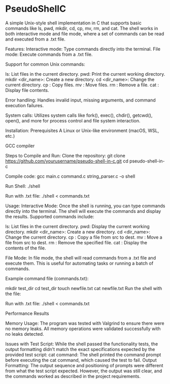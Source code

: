 # PseudoShellC
A simple Unix-style shell implementation in C that supports basic commands like ls, pwd, mkdir, cd, cp, mv, rm, and cat. The shell works in both interactive mode and file mode, where a set of commands can be read and executed from a .txt file.

Features:
Interactive mode: Type commands directly into the terminal.
File mode: Execute commands from a .txt file.

Support for common Unix commands:

ls: List files in the current directory.
pwd: Print the current working directory.
mkdir <dir_name>: Create a new directory.
cd <dir_name>: Change the current directory.
cp <src> <dest>: Copy files.
mv <src> <dest>: Move files.
rm <file>: Remove a file.
cat <file>: Display file contents.

Error handling: Handles invalid input, missing arguments, and command execution failures.

System calls: Utilizes system calls like fork(), exec(), chdir(), getcwd(), open(), and more for process control and file system interaction.

Installation:
Prerequisites
A Linux or Unix-like environment (macOS, WSL, etc.)

GCC compiler

Steps to Compile and Run:
Clone the repository:
git clone https://github.com/yourusername/pseudo-shell-in-c.git
cd pseudo-shell-in-c

Compile code:
gcc main.c command.c string_parser.c -o shell

Run Shell:
./shell

Run with .txt file:
./shell < commands.txt

Usage:
Interactive Mode:
Once the shell is running, you can type commands directly into the terminal. The shell will execute the commands and display the results. Supported commands include:

ls: List files in the current directory.
pwd: Display the current working directory.
mkdir <dir_name>: Create a new directory.
cd <dir_name>: Change the current directory.
cp <src> <dest>: Copy a file from src to dest.
mv <src> <dest>: Move a file from src to dest.
rm <file>: Remove the specified file.
cat <file>: Display the contents of the file.

File Mode:
In file mode, the shell will read commands from a .txt file and execute them. This is useful for automating tasks or running a batch of commands.

Example command file (commands.txt):

mkdir test_dir
cd test_dir
touch newfile.txt
cat newfile.txt
Run the shell with the file:

Run with .txt file:
./shell < commands.txt

Performance Results

Memory Usage:
The program was tested with Valgrind to ensure there were no memory leaks. All memory operations were validated successfully with no leaks detected.

Issues with Test Script:
While the shell passed the functionality tests, the output formatting didn’t match the exact specifications expected by the provided test script:
cat command: The shell printed the command prompt before executing the cat command, which caused the test to fail.
Output Formatting: The output sequence and positioning of prompts were different from what the test script expected. However, the output was still clear, and the commands worked as described in the project requirements.
